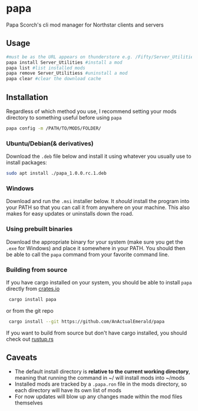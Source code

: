 # papa
Papa Scorch's cli mod manager for Northstar clients and servers

## Usage

```bash
#must be as the URL appears on thunderstore e.g. /Fifty/Server_Utilities/ 
papa install Server_Utilities #install a mod
papa list #list installed mods
papa remove Server_Utilitiess #uninstall a mod
papa clear #clear the download cache
```

## Installation
Regardless of which method you use, I recommend setting your mods directory to something useful before using `papa`
```bash
papa config -m /PATH/TO/MODS/FOLDER/
```

### Ubuntu/Debian(& derivatives)
Download the `.deb` file below and install it using whatever you usually use to install packages:
```bash
sudo apt install ./papa_1.0.0.rc.1.deb
```

### Windows
Download and run the `.msi` installer below. It *should* install the program into your PATH so that you can call it from anywhere on your machine. This also makes for easy updates or uninstalls down the road.

### Using prebuilt binaries
Download the appropriate binary for your system (make sure you get the `.exe` for Windows) and place it somewhere in your PATH. You should then be able to call the `papa` command from your favorite command line.

### Building from source
If you have cargo installed on your system, you should be able to install `papa` directly from [crates.io](https://crates.io)
```bash
 cargo install papa
```
or from the git repo
```bash
 cargo install --git https://github.com/AnActualEmerald/papa
```
If you want to build from source but don't have cargo installed, you should check out [rustup.rs](https://rustup.rs)

## Caveats 
- The default install directory is **relative to the current working directory**, meaning that running the command in ~/ will install mods into ~/mods
- Installed mods are tracked by a `.papa.ron` file in the mods directory, so each directory will have its own list of mods
- For now updates will blow up any changes made within the mod files themselves
